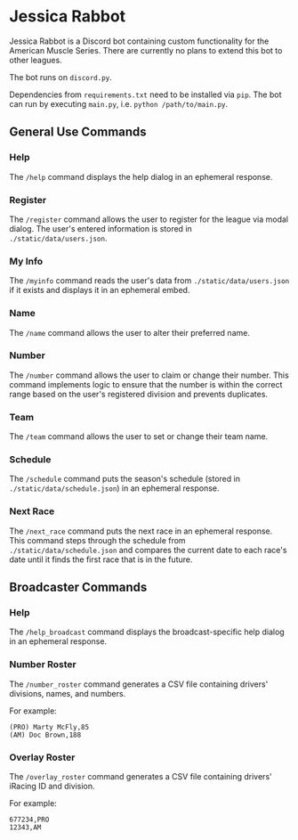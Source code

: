 # Jessica Rabbot
Jessica Rabbot is a Discord bot containing custom functionality for the American Muscle Series. There are currently no plans to extend this bot to other leagues.

The bot runs on `discord.py`.

Dependencies from `requirements.txt` need to be installed via `pip`. The bot can run by executing `main.py`, i.e. `python /path/to/main.py`.

## General Use Commands
### Help
The `/help` command displays the help dialog in an ephemeral response.

### Register
The `/register` command allows the user to register for the league via modal dialog. The user's entered information is stored in `./static/data/users.json`.

### My Info
The `/myinfo` command reads the user's data from `./static/data/users.json` if it exists and displays it in an ephemeral embed.

### Name
The `/name` command allows the user to alter their preferred name.

### Number
The `/number` command allows the user to claim or change their number. This command implements logic to ensure that the number is within the correct range based on the user's registered division and prevents duplicates.

### Team
The `/team` command allows the user to set or change their team name.

### Schedule
The `/schedule` command puts the season's schedule (stored in `./static/data/schedule.json`) in an ephemeral response.

### Next Race
The `/next_race` command puts the next race in an ephemeral response. This command steps through the schedule from `./static/data/schedule.json` and compares the current date to each race's date until it finds the first race that is in the future.

## Broadcaster Commands
### Help
The `/help_broadcast` command displays the broadcast-specific help dialog in an ephemeral response.

### Number Roster
The `/number_roster` command generates a CSV file containing drivers' divisions, names, and numbers.

For example:

```
(PRO) Marty McFly,85
(AM) Doc Brown,188
```

### Overlay Roster
The `/overlay_roster` command generates a CSV file containing drivers' iRacing ID and division.

For example:

```
677234,PRO
12343,AM
```